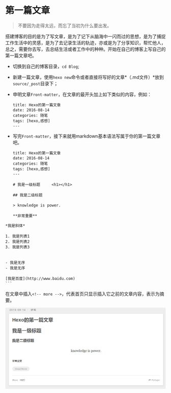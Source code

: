 # 第一篇文章

> 不要因为走得太远，而忘了当初为什么要出发。

搭建博客的目的是为了写文章，是为了记下从脑海中一闪而过的思想，是为了捕捉工作生活中的灵感，是为了去记录生活的轨迹，亦或是为了分享知识，帮忙他人，总之，需要你去写，去总结生活或者工作中的种种。开始在自己的博客上写自己的第一篇文章吧。

- 切换到自己的博客目录，`cd Blog`;
- 新建一篇文章，使用`hexo new`命令或者直接将写好的文章*（.md文件）*放到`source/_post`目录下；
- 申明文章`Front-matter`，在文章的最开头加上如下类似的内容，例如：
   
    ```
    title: Hexo的第一篇文章
    date: 2016-08-14
    categories: 随笔
    tags: [hexo,感想]
    ---
    ```

- 写完`Front-matter`，接下来就用markdown基本语法写属于你的第一篇文章吧。

    ```
    title: Hexo的第一篇文章
    date: 2016-08-14
    categories: 随笔
    tags: [hexo,感想]
    ---

    # 我是一级标题     <h1></h1>
    
    ## 我是二级标题
    
    > knowledge is power.

    **非常重要**
<!-- more -->
    *我是斜体*
    
    1. 我是列表1
    2. 我是列表2
    3. 我是列表3
    
    
    - 我是无序
    - 我是无序
    
    [我是百度](http://www.baidu.com)
    ```

在文章中插入`<!-- more -->`，代表首页只显示插入它之前的文章内容，表示为摘要。

![](./image/2016-08-24-14-31-38.jpg)
